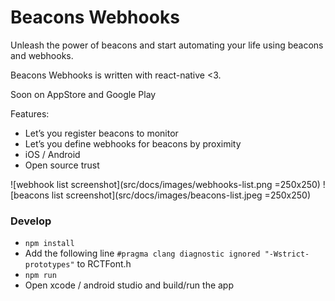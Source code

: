 # Beacons Webhooks

Unleash the power of beacons and start automating your life using
beacons and webhooks.

Beacons Webhooks is written with react-native <3.

Soon on AppStore and Google Play

Features:

* Let’s you register beacons to monitor
* Let’s you define webhooks for beacons by proximity
* iOS / Android
* Open source trust

![webhook list screenshot](src/docs/images/webhooks-list.png =250x250)
![beacons list screenshot](src/docs/images/beacons-list.jpeg =250x250)

### Develop

* `npm install`
* Add the following line `#pragma clang diagnostic ignored "-Wstrict-prototypes"` to RCTFont.h
* `npm run`
* Open xcode / android studio and build/run the app
